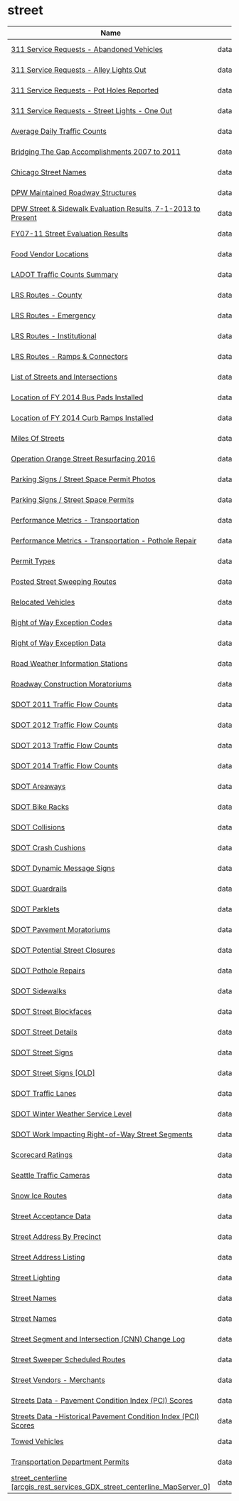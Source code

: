 # street

Name | Agency | Published
---- | ---- | ---------
[311 Service Requests - Abandoned Vehicles](../socrata/3c9v-pnva.md) | data.cityofchicago.org | 2017-04-20
[311 Service Requests - Alley Lights Out](../socrata/t28b-ys7j.md) | data.cityofchicago.org | 2017-04-20
[311 Service Requests - Pot Holes Reported](../socrata/7as2-ds3y.md) | data.cityofchicago.org | 2017-09-23
[311 Service Requests - Street Lights - One Out](../socrata/3aav-uy2v.md) | data.cityofchicago.org | 2017-04-21
[Average Daily Traffic Counts](../socrata/pfsx-4n4m.md) | data.cityofchicago.org | 2011-04-17
[Bridging The Gap Accomplishments 2007 to 2011](../socrata/vsae-57cr.md) | data.seattle.gov | 2011-10-19
[Chicago Street Names](../socrata/i6bp-fvbx.md) | data.cityofchicago.org | 2012-05-30
[DPW Maintained Roadway Structures](../socrata/x5tj-txci.md) | data.sfgov.org | 2016-08-10
[DPW Street & Sidewalk Evaluation Results, 7-1-2013 to Present](../socrata/83ki-hu3p.md) | data.sfgov.org | 2017-03-07
[FY07-11 Street Evaluation Results](../socrata/i8y7-m763.md) | data.sfgov.org | 2014-07-23
[Food Vendor Locations](../socrata/bqw3-z52q.md) | data.baltimorecity.gov | 2013-11-25
[LADOT Traffic Counts Summary](../socrata/94wu-3ps3.md) | data.lacity.org | 2017-01-06
[LRS Routes - County](../socrata/mbr3-g4z3.md) | data.iowa.gov | 2016-11-08
[LRS Routes - Emergency](../socrata/gr4b-twgm.md) | data.iowa.gov | 2016-11-08
[LRS Routes - Institutional](../socrata/puz7-2jji.md) | data.iowa.gov | 2016-11-08
[LRS Routes - Ramps & Connectors](../socrata/tjiu-7wn5.md) | data.iowa.gov | 2016-11-08
[List of Streets and Intersections](../socrata/pu5n-qu5c.md) | data.sfgov.org | 2015-07-17
[Location of FY 2014 Bus Pads Installed](../socrata/msv5-mj8x.md) | data.lacity.org | 2014-05-28
[Location of FY 2014 Curb Ramps Installed](../socrata/cu97-7vhd.md) | data.lacity.org | 2014-05-28
[Miles Of Streets](../socrata/5s76-j52p.md) | data.sfgov.org | 2015-07-17
[Operation Orange Street Resurfacing 2016](../socrata/cmts-m2hf.md) | data.jacksonms.gov | 2016-11-16
[Parking Signs / Street Space Permit Photos](../socrata/pigs-fac7.md) | data.sfgov.org | 2017-01-13
[Parking Signs / Street Space Permits](../socrata/sftu-nd43.md) | data.sfgov.org | 2017-04-18
[Performance Metrics - Transportation](../socrata/eaff-5ff2.md) | data.cityofchicago.org | 2015-07-16
[Performance Metrics - Transportation - Pothole Repair](../socrata/sbt5-2ec8.md) | data.cityofchicago.org | 2014-07-10
[Permit Types](../socrata/6wa6-8527.md) | data.sfgov.org | 2015-07-17
[Posted Street Sweeping Routes](../socrata/krk7-ayq2.md) | data.lacity.org | 2014-05-28
[Relocated Vehicles](../socrata/5k2z-suxx.md) | data.cityofchicago.org | 2016-06-10
[Right of Way Exception Codes](../socrata/a8af-5fif.md) | data.sfgov.org | 2015-07-17
[Right of Way Exception Data](../socrata/yrgu-vakm.md) | data.sfgov.org | 2015-07-17
[Road Weather Information Stations](../socrata/egc4-d24i.md) | data.seattle.gov | 2014-05-19
[Roadway Construction Moratoriums](../socrata/ndbz-vy4e.md) | data.cityofchicago.org | 2015-11-13
[SDOT 2011 Traffic Flow Counts](../socrata/vx33-v49r.md) | data.seattle.gov | 2015-03-19
[SDOT 2012 Traffic Flow Counts](../socrata/tuke-av4m.md) | data.seattle.gov | 2016-04-21
[SDOT 2013 Traffic Flow Counts](../socrata/fr45-zvkn.md) | data.seattle.gov | 2016-04-21
[SDOT 2014 Traffic Flow Counts](../socrata/4mwk-gpn6.md) | data.seattle.gov | 2016-04-21
[SDOT Areaways](../socrata/5jb6-3s8a.md) | data.seattle.gov | 2016-04-22
[SDOT Bike Racks](../socrata/qwc9-dpzw.md) | data.seattle.gov | 2015-03-19
[SDOT Collisions](../socrata/v7k9-7dn4.md) | data.seattle.gov | 2015-03-21
[SDOT Crash Cushions](../socrata/83ak-hryt.md) | data.seattle.gov | 2016-04-22
[SDOT Dynamic Message Signs](../socrata/8m64-tv56.md) | data.seattle.gov | 2015-03-19
[SDOT Guardrails](../socrata/gynh-gvez.md) | data.seattle.gov | 2016-04-22
[SDOT Parklets](../socrata/m4k5-ua7m.md) | data.seattle.gov | 2016-04-21
[SDOT Pavement Moratoriums](../socrata/enbi-wkp3.md) | data.seattle.gov | 2012-12-10
[SDOT Potential Street Closures](../socrata/mbv9-xymh.md) | data.seattle.gov | 2016-04-21
[SDOT Pothole Repairs](../socrata/w3qe-e2jj.md) | data.seattle.gov | 2012-04-27
[SDOT Sidewalks](../socrata/dsed-gzpp.md) | data.seattle.gov | 2016-06-15
[SDOT Street Blockfaces](../socrata/wbng-6x9n.md) | data.seattle.gov | 2016-05-03
[SDOT Street Details](../socrata/njkx-jbip.md) | data.seattle.gov | 2015-03-19
[SDOT Street Signs](../socrata/atig-uucb.md) | data.seattle.gov | 2016-06-15
[SDOT Street Signs [OLD]](../socrata/kb3s-zi3z.md) | data.seattle.gov | 2015-03-19
[SDOT Traffic Lanes](../socrata/3ytq-9ntv.md) | data.seattle.gov | 2015-03-18
[SDOT Winter Weather Service Level](../socrata/kcuv-5zuy.md) | data.seattle.gov | 2016-04-22
[SDOT Work Impacting Right-of-Way Street Segments](../socrata/h9m8-4k45.md) | data.seattle.gov | 2014-11-18
[Scorecard Ratings](../socrata/rqhp-hivt.md) | data.cityofnewyork.us | 2014-03-06
[Seattle Traffic Cameras](../socrata/65fc-btcc.md) | data.seattle.gov | 2012-08-07
[Snow Ice Routes](../socrata/65qz-efrq.md) | data.seattle.gov | 2011-04-17
[Street Acceptance Data](../socrata/abvp-arbf.md) | data.sfgov.org | 2016-03-22
[Street Address By Precinct](../socrata/pwqp-uiq9.md) | data.kingcounty.gov | 2012-09-03
[Street Address Listing](../socrata/6fyg-p3r9.md) | data.brla.gov | 2016-06-10
[Street Lighting](../socrata/2jru-byiu.md) | data.brla.gov | 2016-03-03
[Street Names](../socrata/whw6-pbh2.md) | data.brla.gov | 2017-01-03
[Street Names](../socrata/whw6-pbh2.md) | data.brla.gov | 2017-01-03
[Street Segment and Intersection (CNN) Change Log](../socrata/amiw-iisi.md) | data.sfgov.org | 2015-07-17
[Street Sweeper Scheduled Routes](../socrata/u2ac-gv9v.md) | data.sfgov.org | 2016-08-19
[Street Vendors - Merchants](../socrata/uqwn-g6hs.md) | data.baltimorecity.gov | 2013-11-22
[Streets Data - Pavement Condition Index (PCI) Scores](../socrata/5aye-4rtt.md) | data.sfgov.org | 2016-12-06
[Streets Data -Historical Pavement Condition Index (PCI) Scores](../socrata/78va-8dhi.md) | data.sfgov.org | 2016-12-06
[Towed Vehicles](../socrata/ygr5-vcbg.md) | data.cityofchicago.org | 2014-12-01
[Transportation Department Permits](../socrata/pubx-yq2d.md) | data.cityofchicago.org | 2016-09-15
[street_centerline [arcgis_rest_services_GDX_street_centerline_MapServer_0]](../socrata/qtz9-vukc.md) | data.montgomerycountymd.gov | 2014-12-30

